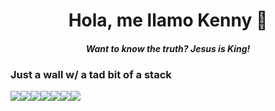 <!DOCTYPE html>
<html>
    <h1 align="center" id="dynamicText">Hola, me llamo Kenny 🌊</h1>
    <h4 align="center"><i>Want to know the truth? Jesus is King!</i></h4>
    <p align="center">
    </p>

<h3 align="left">Just a wall w/ a tad bit of a stack</h3>
<div style="display: flex">
  <img
    src="https://img.shields.io/badge/HTML5-E34F26?style=for-the-badge&logo=html5&logoColor=white"
  />
  <img
    src="https://img.shields.io/badge/CSS3-1572B6?style=for-the-badge&logo=css3&logoColor=white"
  />
 <img
      src="https://img.shields.io/badge/JavaScript-323330?style=for-the-badge&logo=javascript&logoColor=F7DF1E"
  />
 <img
      src="https://img.shields.io/badge/Node.js-339933?style=for-the-badge&logo=nodedotjs&logoColor=white"
  />
 <img
      src="https://img.shields.io/badge/Bootstrap-563D7C?style=for-the-badge&logo=bootstrap&logoColor=white"
  />
 <img
      src="https://img.shields.io/badge/Java-007396?style=for-the-badge&logo=java&logoColor=white"
  />
 <img
      src="https://img.shields.io/badge/MySQL-005C84?style=for-the-badge&logo=mysql&logoColor=white"
  />
</div>



</html>
